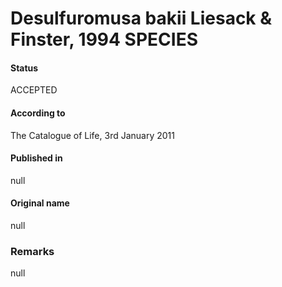 # Desulfuromusa bakii Liesack & Finster, 1994 SPECIES

#### Status
ACCEPTED

#### According to
The Catalogue of Life, 3rd January 2011

#### Published in
null

#### Original name
null

### Remarks
null